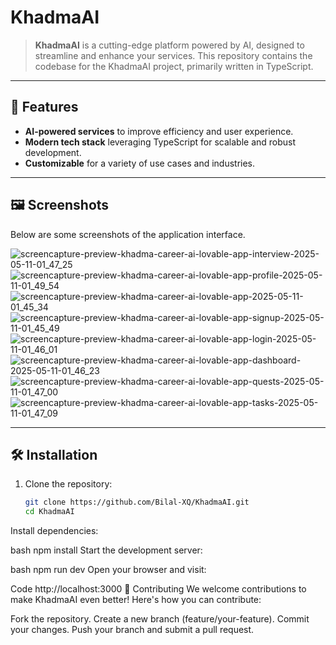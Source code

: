 # KhadmaAI

> **KhadmaAI** is a cutting-edge platform powered by AI, designed to streamline and enhance your services. This repository contains the codebase for the KhadmaAI project, primarily written in TypeScript.

---

## 🚀 Features

- **AI-powered services** to improve efficiency and user experience.
- **Modern tech stack** leveraging TypeScript for scalable and robust development.
- **Customizable** for a variety of use cases and industries.

---

## 🖼️ Screenshots

Below are some screenshots of the application interface. 

![screencapture-preview-khadma-career-ai-lovable-app-interview-2025-05-11-01_47_25](https://github.com/user-attachments/assets/a0373f88-5d11-44a5-bf5a-31a164504c5b)
![screencapture-preview-khadma-career-ai-lovable-app-profile-2025-05-11-01_49_54](https://github.com/user-attachments/assets/b21f7347-5413-4e2b-b0cb-529055dee119)
![screencapture-preview-khadma-career-ai-lovable-app-2025-05-11-01_45_34](https://github.com/user-attachments/assets/734ebf1f-bcc7-46f0-9a56-face8e99d0fb)
![screencapture-preview-khadma-career-ai-lovable-app-signup-2025-05-11-01_45_49](https://github.com/user-attachments/assets/843632ab-a29e-44ac-a33f-923b3ba49440)
![screencapture-preview-khadma-career-ai-lovable-app-login-2025-05-11-01_46_01](https://github.com/user-attachments/assets/57500930-2bfa-4a4f-90e7-84061dbcd400)
![screencapture-preview-khadma-career-ai-lovable-app-dashboard-2025-05-11-01_46_23](https://github.com/user-attachments/assets/3ebd6f92-8a0c-495b-a165-11063898c16b)
![screencapture-preview-khadma-career-ai-lovable-app-quests-2025-05-11-01_47_00](https://github.com/user-attachments/assets/6fd03604-83cf-402c-8882-82107c47c084)
![screencapture-preview-khadma-career-ai-lovable-app-tasks-2025-05-11-01_47_09](https://github.com/user-attachments/assets/6e2cf5d5-0ac9-4603-a65c-84b02cceaded)


---

## 🛠️ Installation

1. Clone the repository:
   ```bash
   git clone https://github.com/Bilal-XQ/KhadmaAI.git
   cd KhadmaAI
Install dependencies:

bash
npm install
Start the development server:

bash
npm run dev
Open your browser and visit:

Code
http://localhost:3000
🤝 Contributing
We welcome contributions to make KhadmaAI even better! Here's how you can contribute:

Fork the repository.
Create a new branch (feature/your-feature).
Commit your changes.
Push your branch and submit a pull request.
